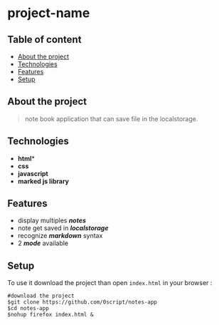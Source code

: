 # project-name  
## Table of content  
* [About the project](#about-the-project)
* [Technologies](#technologies)
* [Features](#features)
* [Setup](#setup)  
## About the project  
>note book application that can save file in the localstorage.  
## Technologies  
* **html***
* **css**
* **javascript**
* **marked js library**  
## Features  
* display multiples ***notes***  
* note get saved in ***localstorage***
* recognize ***markdown*** syntax
* 2 ***mode*** available  
## Setup  
To use it download the project than open `index.html` in your browser :  
```shell  
#download the project  
$git clone https://github.com/0script/notes-app
$cd notes-app
$nohup firefox index.html &  
```
